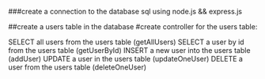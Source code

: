 ###create a connection to the database sql using node.js && express.js

##create a users table in the database
#create controller for the users table:

SELECT all users from the users table (getAllUsers)
SELECT a user by id from the users table (getUserById)
INSERT a new user into the users table (addUser)
UPDATE a user in the users table (updateOneUser)
DELETE a user from the users table (deleteOneUser)






